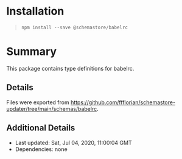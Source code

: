 # Installation
> `npm install --save @schemastore/babelrc`

# Summary
This package contains type definitions for babelrc.

## Details
Files were exported from https://github.com/ffflorian/schemastore-updater/tree/main/schemas/babelrc.

## Additional Details
* Last updated: Sat, Jul 04, 2020, 11:00:04 GMT
* Dependencies: none
